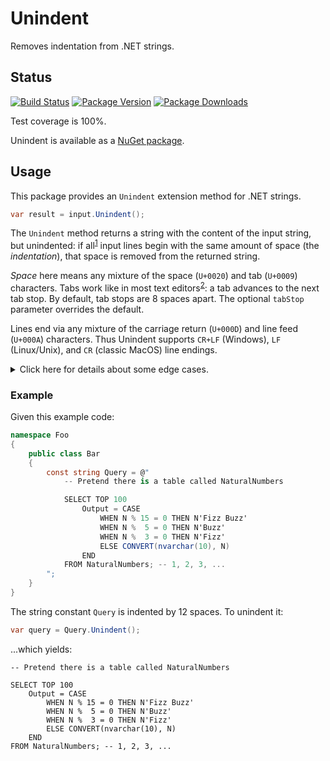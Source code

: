 # Unindent

Removes indentation from .NET strings.

## Status

[![Build Status](https://github.com/sharpjs/Unindent/workflows/Build/badge.svg)](https://github.com/sharpjs/Unindent/actions)
[![Package Version](https://img.shields.io/nuget/v/Unindent.svg)](https://www.nuget.org/packages/Unindent)
[![Package Downloads](https://img.shields.io/nuget/dt/Unindent.svg)](https://www.nuget.org/packages/Unindent)

Test coverage is 100%.

Unindent is available as a [NuGet package](https://www.nuget.org/packages/Unindent).

## Usage

This package provides an `Unindent` extension method for .NET strings.

```csharp
var result = input.Unindent();
```

The `Unindent` method returns a string with the content of the input string,
but unindented: if all<sup>[1](#blanks)</sup> input lines begin with the same
amount of space (the *indentation*), that space is removed from the returned
string.

*Space* here means any mixture of the space (`U+0020`) and tab (`U+0009`)
characters.  Tabs work like in most text editors<sup>[2](#split-tabs)</sup>: a
tab advances to the next tab stop.  By default, tab stops are 8 spaces apart.
The optional `tabStop` parameter overrides the default.

Lines end via any mixture of the carriage return (`U+000D`) and line feed
(`U+000A`) characters.  Thus Unindent supports `CR+LF` (Windows), `LF`
(Linux/Unix), and `CR` (classic MacOS) line endings.

<details>
<summary>Click here for details about some edge cases.</summary>

- <sup><a id="blanks">1</a></sup> Unindent ignores *blank* lines (those
  containing only space) when discovering indentation in the input string, but
  the method still removes indentation from blank lines that have it.  See
  [this test](https://github.com/sharpjs/Unindent/blob/4bad5c2249c4e4a4a4976ede12799e0d825bca61/Unindent.Tests/StringExtensionsTests.cs#L155-L158)
  for an example.

- <sup><a id="blanks">2</a></sup> If a tab character jumps past the computed
  indentation width, that tab is replaced by space characters in order to
  preserve column alignments present in the input string.  See [this test](https://github.com/sharpjs/Unindent/blob/4bad5c2249c4e4a4a4976ede12799e0d825bca61/Unindent.Tests/StringExtensionsTests.cs#L215)
  for an example.

- If the input string ends with trailing space, Unindent removes that space.
  See [this test](https://github.com/sharpjs/Unindent/blob/4bad5c2249c4e4a4a4976ede12799e0d825bca61/Unindent.Tests/StringExtensionsTests.cs#L155-L158)
  for an example.

</details>

### Example

Given this example code:

```csharp
namespace Foo
{
    public class Bar
    {
        const string Query = @"
            -- Pretend there is a table called NaturalNumbers

            SELECT TOP 100
                Output = CASE
                    WHEN N % 15 = 0 THEN N'Fizz Buzz'
                    WHEN N %  5 = 0 THEN N'Buzz'
                    WHEN N %  3 = 0 THEN N'Fizz'
                    ELSE CONVERT(nvarchar(10), N)
                END
            FROM NaturalNumbers; -- 1, 2, 3, ...
        ";
    }
}
```

The string constant `Query` is indented by 12 spaces.  To unindent it:

```csharp
var query = Query.Unindent();
```

...which yields:

```
-- Pretend there is a table called NaturalNumbers

SELECT TOP 100
    Output = CASE
        WHEN N % 15 = 0 THEN N'Fizz Buzz'
        WHEN N %  5 = 0 THEN N'Buzz'
        WHEN N %  3 = 0 THEN N'Fizz'
        ELSE CONVERT(nvarchar(10), N)
    END
FROM NaturalNumbers; -- 1, 2, 3, ...
```
